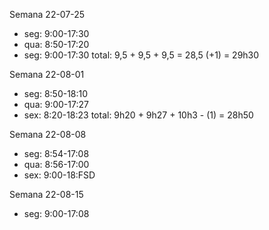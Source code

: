 Semana 22-07-25
- seg: 9:00-17:30
- qua: 8:50-17:20
- seg: 9:00-17:30
total: 9,5 + 9,5 + 9,5 = 28,5 (+1) = 29h30

Semana 22-08-01
- seg: 8:50-18:10
- qua: 9:00-17:27
- sex: 8:20-18:23
total: 9h20 + 9h27 + 10h3 - (1) = 28h50

Semana 22-08-08
- seg: 8:54-17:08
- qua: 8:56-17:00
- sex: 9:00-18:FSD

Semana 22-08-15
- seg: 9:00-17:08